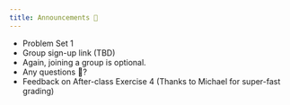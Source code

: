 ```yaml
---
title: Announcements 📣
---
```


- Problem Set 1
- Group sign-up link (TBD)
- Again, joining a group is optional.
- Any questions 🙋?
- Feedback on After-class Exercise 4 (Thanks to Michael for super-fast grading)
